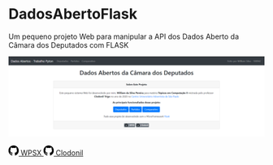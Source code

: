 # DadosAbertoFlask

Um pequeno projeto Web para manipular a API dos Dados Aberto da Câmara dos Deputados com FLASK


![](static/screenshot.png)

<a href="https://github.com/wspx" target="blank">
   <span><img src="/static/github.svg" width="20" height="20"></span>  WPSX
</a>

<a href="https://github.com/clodonil" target="blank">
    <span><img src="/static/github.svg" width="20" height="20"></span>   Clodonil
</a>
